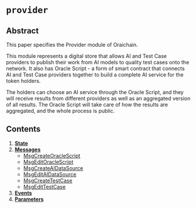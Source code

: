 <!--
order: 0
title: Provider Overview
parent:
  title: "provider"
-->

# `provider`

## Abstract

This paper specifies the Provider module of Oraichain.

This module represents a digital store that allows AI and Test Case providers to publish their work from AI models to quality test cases onto the network. It also has Oracle Script - a form of smart contract that connects AI and Test Case providers together to build a complete AI service for the token holders.

The holders can choose an AI service through the Oracle Script, and they will receive results from different providers as well as an aggregated version of all results. The Oracle Script will take care of how the results are aggregated, and the whole process is public.

## Contents

1. **[State](01_state.md)**
2. **[Messages](03_messages.md)**
    - [MsgCreateOracleScript](03_messages.md#msgcreateoraclescript)
    - [MsgEditOracleScript](03_messages.md#msgeditoraclescript)
    - [MsgCreateAIDataSource](03_messages.md#msgcreateaidatasource)
    - [MsgEditAIDataSource](03_messages.md#msgeditaidatasource)
    - [MsgCreateTestCase](03_messages.md#msgcreatetestcase)
    - [MsgEditTestCase](03_messages.md#msgedittestcase)
3. **[Events](07_events.md)**
4. **[Parameters](08_params.md)**
